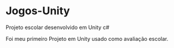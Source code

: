 # Jogos-Unity
Projeto escolar desenvolvido em Unity c#

Foi meu primeiro Projeto em Unity usado como avaliação escolar.
